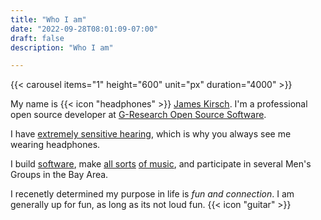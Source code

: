 ```yaml
---
title: "Who I am"
date: "2022-09-28T08:01:09-07:00"
draft: false
description: "Who I am"

---
```

{{< carousel items="1" height="600" unit="px" duration="4000" >}}

My name is {{< icon "headphones" >}} [James Kirsch](https://headphonejames.com/). I'm a professional open source developer at [G-Research Open Source Software](https://gresearchoss.io/).

I have [extremely sensitive hearing](https://en.wikipedia.org/wiki/Hyperacusis), which is why you always see me wearing headphones.

I build [software](https://github.com/headphonejames), make [all sorts](https://www.generalfuzz.net) [of music](https://www.youtube.com/channel/UCTiKBhNy0zXN9g8tk5O15hQ.), and participate in several Men's Groups in the Bay Area.

I recenetly determined my purpose in life is _fun and connection_. I am generally up for fun, as long as its not loud fun. {{< icon "guitar" >}}
